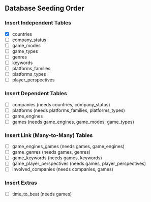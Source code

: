 ## Database Seeding Order

### Insert Independent Tables

- [x] countries
- [ ] company_status
- [ ] game_modes
- [ ] game_types
- [ ] genres
- [ ] keywords
- [ ] platforms_families
- [ ] platforms_types
- [ ] player_perspectives

### Insert Dependent Tables

- [ ] companies (needs countries, company_status)
- [ ] platforms (needs platforms_families, platforms_types)
- [ ] game_engines
- [ ] games (needs game_engines, game_modes, game_types)

### Insert Link (Many-to-Many) Tables
 
- [ ] game_engines_games (needs games, game_engines)
- [ ] game_genres (needs games, genres)
- [ ] game_keywords (needs games, keywords)
- [ ] game_player_perspectives (needs games, player_perspectives)
- [ ] involved_companies (needs companies, games)

### Insert Extras

- [ ] time_to_beat (needs games)
